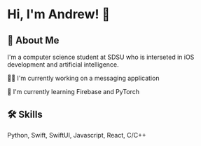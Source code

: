
# Hi, I'm Andrew! 👋


## 🚀 About Me
I'm a computer science student at SDSU who is interseted in iOS development and artificial intelligence.


👩‍💻 I'm currently working on a messaging application

🧠 I'm currently learning Firebase and PyTorch


## 🛠 Skills
Python, Swift, SwiftUI, Javascript, React, C/C++
<!--
**andb00/andb00** is a ✨ _special_ ✨ repository because its `README.md` (this file) appears on your GitHub profile.

Here are some ideas to get you started:

- 🔭 I’m currently working on ...
- 🌱 I’m currently learning ...
- 👯 I’m looking to collaborate on ...
- 🤔 I’m looking for help with ...
- 💬 Ask me about ...
- 📫 How to reach me: ...
- 😄 Pronouns: ...
- ⚡ Fun fact: ...
-->
